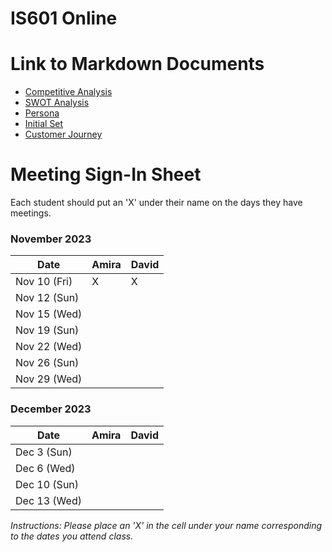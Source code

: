 # IS601 Online

# Link to Markdown Documents

* [Competitive Analysis](CompetitiveAnalysis.md)
* [SWOT Analysis](SWOTAnalysis.md)
* [Persona](Persona.md)
* [Initial Set](InitialSet.md)
* [Customer Journey](CustomerJourney.md)


# Meeting Sign-In Sheet

Each student should put an 'X' under their name on the days they have meetings.

### November 2023

| Date        | Amira | David |
|-------------|-----------|-----------|
| Nov 10 (Fri) |     X      |     X      |
| Nov 12 (Sun)|           |           |
| Nov 15 (Wed)|           |           |
| Nov 19 (Sun)|           |           |
| Nov 22 (Wed) |       |           |
| Nov 26 (Sun) |       |           |
| Nov 29 (Wed) |       |           |

### December 2023

| Date        | Amira | David |
|-------------|-----------|-----------|
| Dec 3 (Sun) |           |           |
| Dec 6 (Wed)|           |           |
| Dec 10 (Sun)|           |           |
| Dec 13 (Wed)|           |           |

*Instructions: Please place an 'X' in the cell under your name corresponding to the dates you attend class.*
